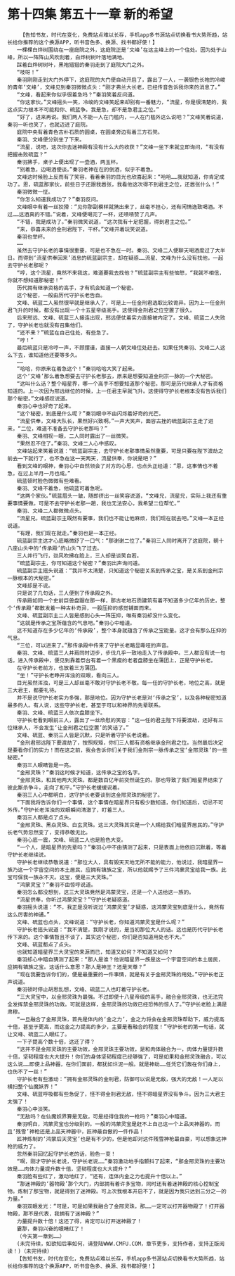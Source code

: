 # 第十四集 第五十一章 新的希望
        【告知书友，时代在变化，免费站点难以长存，手机app多书源站点切换看书大势所趋，站长给你推荐的这个换源APP，听书音色多、换源、找书都好使！】
       一棵棵白烨树围绕在一座庭院之外，这庭院正是‘文峰’在这主峰上的一个住处。因为处于山峰，所以一阵阵山风吹刮着，白烨树树叶落地满地。
       踩着白烨树树叶，黑袍猎猎的秦羽走到了庭院大门之外。
       “吱呀！”
       秦羽刚刚走到大门外停下，这庭院的大门便自动开启了，露出了一人，一袭银色长袍的冷峻的青年‘文峰’，文峰见到秦羽微微点头：“刚才弗兰大长老，已经传音告诉我你来的消息了。”
       “文峰，看起来你似乎很着急吗？”秦羽笑着反问道。
       “你这家伙。”文峰摇头一笑，冷峻的文峰笑起来却别有一番魅力，“流星，你是很清楚的，我这点实力根本不可能和你、硫蓝争。我是急，却不是急君主之位。”
       “好了，进来再说。我们两人不能一人在门槛内，一人在门槛外这么说吧？”文峰笑着说道，秦羽一听也笑了，也就迈进了庭院。
       庭院中央有着青色古朴石质的圆桌，在圆桌旁边有着三方石凳。
       秦羽、文峰便分别坐了下来。
       “流星，说吧，这次你去迷神殿有没有什么大的收获？”文峰一坐下来就立即询问，“有没有把握击败硫蓝？”
       秦羽拂手，桌子上便出现了一壶酒，两玉杯。
       “别着急，边喝酒便谈。”秦羽老神在在的倒酒，似乎不着急。
       文峰这时候脸上反而有了笑容，看着秦羽的目光也欣喜起来：“哈哈……我就知道，你肯定成功了。恩，硫蓝那家伙，前些日子还跟我嚣张，我看他这次得不到君主之位，还嚣张什么！”
       秦羽微微一怔。
       “你怎么知道我成功了？”秦羽反问。
       文峰眼中有着一丝狡猾：“见你那副模样就猜出来了，丝毫不担心，还有闲情逸致喝酒。不过……这酒真的不错。”说着，文峰便喝完了一杯，还啧啧赞了几声。
       “不错，我是成功了。”秦羽微笑说道，“这次我有十足把握，得到君主之位。”
       “来，恭喜未来的金刑君陛下，干杯。”文峰开着玩笑说道。
       秦羽也举杯。
       ……
       虽然去守护长老的事情很重要，可是也不急在一时。秦羽、文峰二人便聊天喝酒度过了大半日。而得到‘流星供奉回来’消息的硫蓝副宗主，却在疑惑……流星、文峰为什么没有找他，一起去守护长老那呢？
       “哼，这个流星，竟然不来我这，难道要我去找他？”硫蓝副宗主有些恼怒，“我就不相信，你就不想知道那秘密！”
       历代拥有继承资格的高手，才有机会知道一个秘密。
       这个秘密，一般由历代守护长老告自。
       文峰、硫蓝二人虽然很早就是继承人了，可是上一任金刑君选取比较诡异。因为上一任金刑君飞升的时候，都没有出现一个十五星帝级高手。这使得金刑君之位空置了很久。
       后来邢远、文峰、硫蓝三人接连出现，邢远便仗着实力直接被内定了。文峰、硫蓝二人失败了，守护长老也就没有召集他们。
       “还不来？”硫蓝在自己住处，有些急了。
       “哼！”
       最后硫蓝只是冷哼一声，不顾摆谱，直接一人朝文峰住处赶去。如果任凭秦羽、文峰二人这么下去，谁知道他还要等多久。
       ……
       “哈哈，你原来在着急这个！”秦羽哈哈大笑了起来。
       这个‘文峰’那么着急想要去守护长老那去，原来是想要知道金刑宗一脉的一个大秘密。
       “这叫什么话？整个暗星界，哪一个高手不想要知道那个秘密。那可是历代继承人才有资格知道的。上一次因为邢远继位的时候，上一任君主早就飞升。这使得守护长老根本没有告诉我们那个秘密。”文峰感叹说道。
       秦羽心中也好奇了起来。
       “这个秘密，到底是什么呢？”秦羽眼中不由闪烁着好奇的光芒。
       “流星供奉，文峰大队长，果然好兴致啊。”一声大笑声，面容古挫的硫蓝副宗主走了进来，“二位，难道不准备去守护长老那吗？”
       秦羽、文峰相视一眼，二人同时露出了一丝微笑。
       “果然忍不住了。”秦羽、文峰二人心中感叹。
       文峰站起来笑着说道：“硫蓝副宗主，去守护长老那事情虽然重要，可是只要在陛下渡劫之前去一下就行了，也不急在这一天两天，流星供奉，你说是吧？”
       看到文峰的眼神，秦羽心中自然领会了对方的心思，也点头正经道：“恩，这事情也不着急，在过上半月一月也成。”
       硫蓝顿时脸色微微有些难看。
       秦羽、文峰不着急，他硫蓝可着急呢。
       “这两个家伙。”硫蓝眉头一皱，随即挤出一丝笑容说道，“文峰兄，流星兄，实际上我还有重要事情要做。可是不去守护长老那一趟，我也无法安心，我希望二位帮忙。”
       秦羽、文峰二人都微微点头。
       “流星兄，硫蓝副宗主既然有要事，我们也不能让他麻烦，我们现在就去吧。”文峰一本正经说道。
       “有理，我们现在就走。”秦羽也是一本正经。
       硫蓝副宗主这才心底略微舒了一口气：“那谢谢二位了。”秦羽三人同时离开了这庭院，朝十八座山头中的‘传承殿’的山头飞了过去。
       三人并行飞行，劲风吹拂在脸上，三人却是谈笑自若。
       “硫蓝副宗主，你可知道这个秘密？”秦羽出声询问道。
       硫蓝副宗主摇头说道：“我并不太清楚，只知道这个秘密关系到传承之宝，是关系到金刑宗一脉根本的大秘密。”
       文峰却是不说。
       只是说了几句话，三人便到了传承殿之外。
       传承殿如同一个史前巨兽盘踞在那一样，那古老地石质建筑有着不知道多少亿年的历史，整个‘传承殿’都散发着一种古朴奇异，一股压抑的感觉铺面而来。
       文峰、硫蓝副宗主二人皆是感到心头一阵压抑，唯有秦羽却没什么变化。
       “这就是传承之宝所蕴含的气息吧。”秦羽心中暗道。
       这不知道存在多少亿年的‘传承殿’，整个本身就蕴含了传承之宝能量。这才会有那么压抑的气息。
       “三位，可以进来了。”那传承殿中传来了守护长老略显嘶哑的声音。
       秦羽、文峰、硫蓝三人并肩同时迈步，步伐几乎一致地走入了传承殿中。三人都没有说一句话，进入传承殿中，便见到靠着祭台有着一个黑瘦的老者盘膝坐在蒲团上，正是守护长老。
       在守护长老前方，也放着三方蒲团。
       “坐！”守护长老睁开浑浊的双眼，看向三人。
       目光虽然浑浊，可是三人却丝毫不敢对守护长老不敬。每一任的守护长老，地位之高，就是三大君主，都要礼待。
       并不是说守护长老实力多强，那是地位。因为守护长老是对‘传承之宝’，以及各种秘密知道最多的人。有人说，这些守护长老，甚至于可以和神界的先辈联系。
       秦羽、文峰、硫蓝三人依次盘膝坐下。
       守护长老看到眼前三人，露出了一丝欣慰的笑容：“这一任的君主陛下将要渡劫，还好有三位继承人，不会发生‘让金刑君之位空置’的笑话了。”
       文峰、硫蓝、秦羽三人皆是沉默，只是听着守护长老说着。
       “金刑君邢远陛下要渡劫了，按照规矩，你们三人都有资格继承金刑君之位。当然最后决定是要看你们的实力！而在这之前，我会告诉你们关于我们金刑宗一脉传承之宝‘金邢灵珠’的一些秘密。”
       秦羽三人眼睛皆是一亮。
       “金邢灵珠？”秦羽这时候才知道，这传承之宝的名字。
       “金邢灵珠，和其他两大灵珠，都是数百亿年前突然诞生的。那也导致了我们暗星界结束了彼此厮杀争斗，走向了和平。”守护长老缓缓说着。
       秦羽三人心中都明白，这守护长老要谈到这金邢灵珠的秘密了。
       “下面我将告诉你们一个事情，这个事情在暗星界只有极少数知道，你们知道后，切忌不可外传。”守护长老浑浊的双眼瞬间清澈了，盯着三人。
       秦羽三人都是点了点头。
       “金邢灵珠、黑焱灵珠、白玄灵珠。这三大灵珠其实是一个人赐给我们暗星界居民的。”守护长老气势忽然变了，变得恭敬无比。
       秦羽心底一震，文峰、硫蓝二人也是脸色大变。
       “一个人，是暗星界的先辈吗？”秦羽心中不由猜测了起来，只是表面上他依旧沉默着，等着守护长老继续说。
       守护长老继续恭敬说道：“那位大人，具有毁天灭地无所不能的能力，他说过，我暗星界一族乃这一个宇宙空间的本土居民，应拥有镇族之宝，所以他就赐予了三件鸿蒙灵宝给我一族。此宝可保我一族永不灭。这宝，便是三大灵珠。”
       “鸿蒙灵宝？”秦羽不由惊呼说道。
       秦羽怎么都没想到，这三大灵珠竟然是鸿蒙灵宝，还是一个人送给这一族的。
       “流星供奉，你听过鸿蒙灵宝？”守护长老疑惑道。
       秦羽摇头说道：“不，我正是没听说过‘鸿蒙灵宝’才疑惑，这鸿蒙灵宝到底是什么，竟然有这么厉害的神通。”
       文峰、硫蓝也点头，文峰说道：“守护长老，你知道鸿蒙灵宝是什么呢？”
       守护长老摇头说道：“我不清楚，我刚才说的，是当初那位大人的话。这也是历代守护长老传下来的。这个事情暂且不谈了，其实这个秘密，你们是否知道用处也不大。”
       文峰、硫蓝都点了点头。
       也就知道暗星界三大灵宝的来源而已，知道又如何？不知道又如何？
       秦羽却心中暗自猜测了起来：“那人是谁？他说暗星界一族是这一个宇宙空间的本土居民，应拥有镇族之宝。这话什么意思？那人是神王？还是天尊？”
       “现在我要告诉你们的，便是最重要的一件事情，就是有关于金邢灵珠的用处。”守护长老正声说道。
       秦羽顿时停止胡思乱想，文峰、硫蓝二人也盯着守护长老。
       “三大灵宝中，以金邢灵珠为最强。不过即使十八星帝级的高手，融合金邢灵珠，也无法完全发挥禁金邢灵珠的功效。可就是这样，金邢灵珠的功效已经恐怖的惊人了。”守护长老脸上满是肃穆。
       “一旦融合了金邢灵珠，首先是体内的‘金之力’，金之力将会在金邢灵珠帮助下，威力提高十倍，甚至于更高，而这金之力提高的多少，主要是看融合的程度！”守护长老的第一句话，就让文峰、硫蓝二人眼红了。
       一下子提高个数十倍，这还了得？
       “这并不是金邢灵珠的主要功效，金邢灵珠主要功效，是和肉体融合为一，肉体力量提升数十倍，坚韧程度也大大提升！你们的身体坚韧程度已经够强了，可是如果和金邢灵珠融合，可以这么说……即使上品神器，在你们面前，都犹如烂泥一般。就是神劫……任凭它们轰在你们身上，也伤不了一丝！”
       守护长老有些激动：“拥有金邢灵珠的金刑君，防御可以说是无敌，强大的无敌！一人足以横扫整个仙魔妖界！”
       文峰、硫蓝呼吸都有些急促了，怪不得金刑君无敌，怪不得暗星界没有争斗。因为三大君主太强了！
       秦羽心中淡笑。
       “无敌吗？在仙魔妖界算是无敌，可是经得住我的一枪吗？”秦羽心中暗道。
       秦羽明白，鸿蒙灵宝也分级别的。一般的鸿蒙灵宝是赶不上自己这一个上品天神器的。而且‘残雪’神枪还是上品天神器中，匠神最自傲的一件作品！
       匠神炼制的‘鸿蒙后天灵宝’也是有不少的，但是他却对这件残雪神枪最自豪，可以想象这神枪的威力了。
       忽然秦羽回忆起守护长老的话，脸色一变！
       “啊，刚才守护长老说，守护长老说……”秦羽激动地手指颤抖了起来，“那金邢灵珠的主要功效是……肉体力量提升数十倍，坚韧程度也大大提升？”
       秦羽脸有些红了，激动地红了，“还有，连体内金之力也提升十倍以上。”
       “那迷神殿的‘器物殿’那个大门，内部拥有着许多宝物，同时还有着迷神殿的核心控制宝物。炼制了那宝物，就是得到了迷神殿。可上次我根本开启不了，就是因为我只达到三分之一的力量。”
       秦羽双眼发光：“可是，可是如果我融合了金邢灵珠，那……一定可以打开器物殿了！打开器物殿，那不是代表，我拥有了迷神殿？”
       力量提升数十倍！这还了得，肯定可以打开迷神殿了！
       霎那，秦羽兴奋的眼睛红了！
       （今天第一章到……）
       (未完待续，如欲知后事如何，请登陆WWW.CMFU.COM，章节更多，支持作者，支持正版阅读！)（未完待续）
       【告知书友，时代在变化，免费站点难以长存，手机app多书源站点切换看书大势所趋，站长给你推荐的这个换源APP，听书音色多、换源、找书都好使！】